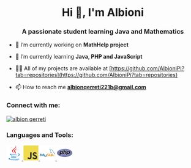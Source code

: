 <h1 align="center">Hi 👋, I'm Albioni</h1>
<h3 align="center">A passionate student learning Java and Mathematics</h3>

- 🔭 I’m currently working on **MathHelp project**

- 🌱 I’m currently learning **Java, PHP and JavaScript**

- 👨‍💻 All of my projects are available at [https://github.com/AlbioniPi?tab=repositories](https://github.com/AlbioniPi?tab=repositories)

- 📫 How to reach me **albionqerreti221b@gmail.com**

<h3 align="left">Connect with me:</h3>
<p align="left">
<a href="https://linkedin.com/in/albion qerreti" target="blank"><img align="center" src="https://raw.githubusercontent.com/rahuldkjain/github-profile-readme-generator/master/src/images/icons/Social/linked-in-alt.svg" alt="albion qerreti" height="30" width="40" /></a>
</p>

<h3 align="left">Languages and Tools:</h3>
<p align="left"> <a href="https://www.java.com" target="_blank" rel="noreferrer"> <img src="https://raw.githubusercontent.com/devicons/devicon/master/icons/java/java-original.svg" alt="java" width="40" height="40"/> </a> <a href="https://developer.mozilla.org/en-US/docs/Web/JavaScript" target="_blank" rel="noreferrer"> <img src="https://raw.githubusercontent.com/devicons/devicon/master/icons/javascript/javascript-original.svg" alt="javascript" width="40" height="40"/> </a> <a href="https://www.mysql.com/" target="_blank" rel="noreferrer"> <img src="https://raw.githubusercontent.com/devicons/devicon/master/icons/mysql/mysql-original-wordmark.svg" alt="mysql" width="40" height="40"/> </a> <a href="https://www.php.net" target="_blank" rel="noreferrer"> <img src="https://raw.githubusercontent.com/devicons/devicon/master/icons/php/php-original.svg" alt="php" width="40" height="40"/> </a> </p>
